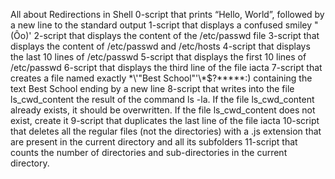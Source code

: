 All about Redirections in Shell
0-script that prints “Hello, World”, followed by a new line to the standard output
1-script that displays a confused smiley "(Ôo)'
2-script that displays the content of the /etc/passwd file
3-script that displays the content of /etc/passwd and /etc/hosts
4-script that displays the last 10 lines of /etc/passwd
5-script that displays the first 10 lines of /etc/passwd
6-script that displays the third line of the file iacta
7-script that creates a file named exactly \*\\'"Best School"\'\\*$\?\*\*\*\*\*:) containing the text Best School ending by a new line
8-script that writes into the file ls_cwd_content the result of the command ls -la. If the file ls_cwd_content already exists, it should be overwritten. If the file ls_cwd_content does not exist, create it
9-script that duplicates the last line of the file iacta
10-script that deletes all the regular files (not the directories) with a .js extension that are present in the current directory and all its subfolders
11-script that counts the number of directories and sub-directories in the current directory.
